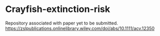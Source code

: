 # Crayfish-extinction-risk
Repository associated with paper yet to be submitted.
https://zslpublications.onlinelibrary.wiley.com/doi/abs/10.1111/acv.12350
